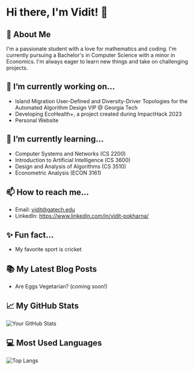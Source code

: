# Hi there, I'm Vidit! 👋

## 🚀 About Me
I'm a passionate student with a love for mathematics and coding. I'm currently pursuing a Bachelor's in Computer Science with a minor in Economics. I'm always eager to learn new things and take on challenging projects.

## 🔭 I’m currently working on...
- Island Migration User-Defined and Diversity-Driver Topologies for the Automated Algorithm Design VIP @ Georgia Tech
- Developing EcoHealth+, a project created during ImpactHack 2023
- Personal Website

## 🌱 I’m currently learning...
- Computer Systems and Networks (CS 2200)
- Introduction to Artificial Intelligence (CS 3600)
- Design and Analysis of Algorithms (CS 3510)
- Econometric Analysis (ECON 3161)

## 📫 How to reach me...
- Email: vidit@gatech.edu
- LinkedIn: https://www.linkedin.com/in/vidit-pokharna/

## ✨ Fun fact...
- My favorite sport is cricket

## 📚 My Latest Blog Posts
- Are Eggs Vegetarian? (coming soon!)

## 📈 My GitHub Stats

![Your GitHub Stats](https://github-readme-stats.vercel.app/api?username=viditpok&show_icons=true&theme=radical)

## 💻 Most Used Languages

![Top Langs](https://github-readme-stats.vercel.app/api/top-langs/?username=viditpok&theme=onedark&layout=compact)



